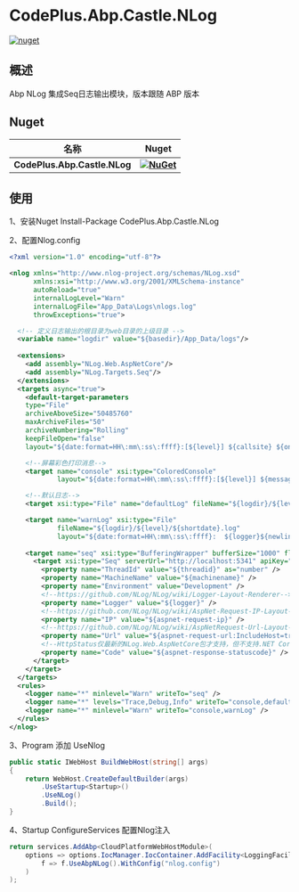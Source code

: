 # CodePlus.Abp.Castle.NLog

[![nuget](https://img.shields.io/nuget/v/CodePlus.Abp.Castle.NLog.svg?style=flat-square)](https://www.nuget.org/packages/CodePlus.Abp.Castle.NLog) 

## 概述

Abp NLog 集成Seq日志输出模块，版本跟随 ABP 版本

## Nuget

| **名称** |      **Nuget**      |
|----------|:-------------:|
| **CodePlus.Abp.Castle.NLog** | **[![NuGet](https://buildstats.info/nuget/CodePlus.Abp.Castle.NLog)](https://www.nuget.org/packages/CodePlus.Abp.Castle.NLog)** |

## 使用

1、安装Nuget Install-Package CodePlus.Abp.Castle.NLog

2、配置Nlog.config

```xml
<?xml version="1.0" encoding="utf-8"?>

<nlog xmlns="http://www.nlog-project.org/schemas/NLog.xsd"
      xmlns:xsi="http://www.w3.org/2001/XMLSchema-instance"
      autoReload="true"
      internalLogLevel="Warn"
      internalLogFile="App_Data\Logs\nlogs.log"
      throwExceptions="true">

  <!-- 定义日志输出的根目录为web目录的上级目录 -->
  <variable name="logdir" value="${basedir}/App_Data/logs"/>
  
  <extensions>
    <add assembly="NLog.Web.AspNetCore"/>
    <add assembly="NLog.Targets.Seq"/>
  </extensions>
  <targets async="true">
    <default-target-parameters
    type="File"
    archiveAboveSize="50485760"
    maxArchiveFiles="50"
    archiveNumbering="Rolling"
    keepFileOpen="false"
    layout="${date:format=HH\:mm\:ss\:ffff}:[${level}] ${callsite} ${onexception:${exception:format=tostring} ${newline}${stacktrace}${newline}"/>

    <!--屏幕彩色打印消息-->
    <target name="console" xsi:type="ColoredConsole"
            layout="${date:format=HH\:mm\:ss\:ffff}:[${level}] ${message}"/>

    <!--默认日志-->
    <target xsi:type="File" name="defaultLog" fileName="${logdir}/${level}/${shortdate}.log" layout="${date:format=HH\:mm\:ss\:ffff}: ${message} ${onexception:${exception:format=tostring} ${newline}${stacktrace}${newline}" />

    <target name="warnLog" xsi:type="File"
            fileName="${logdir}/${level}/${shortdate}.log"
            layout="${date:format=HH\:mm\:ss\:ffff}:  ${logger}${newline}${message} ${onexception:${exception:format=tostring} ${newline}${stacktrace}${newline}" />
    
    <target name="seq" xsi:type="BufferingWrapper" bufferSize="1000" flushTimeout="2000">
      <target xsi:type="Seq" serverUrl="http://localhost:5341" apiKey="">
        <property name="ThreadId" value="${threadid}" as="number" />
        <property name="MachineName" value="${machinename}" />
        <property name="Environment" value="Development" />
        <!--https://github.com/NLog/NLog/wiki/Logger-Layout-Renderer-->
        <property name="Logger" value="${logger}" />
        <!--https://github.com/NLog/NLog/wiki/AspNet-Request-IP-Layout-Renderer-->
        <property name="IP" value="${aspnet-request-ip}" />
        <!--https://github.com/NLog/NLog/wiki/AspNetRequest-Url-Layout-Renderer-->
        <property name="Url" value="${aspnet-request-url:IncludeHost=true:IncludePort=true:IncludeQueryString=true:IncludeScheme=true}" />
        <!--HttpStatus仅最新的NLog.Web.AspNetCore包才支持，但不支持.NET Core 2.2-->
        <property name="Code" value="${aspnet-response-statuscode}" />       
      </target>
    </target>
  </targets>
  <rules>
    <logger name="*" minlevel="Warn" writeTo="seq" />
    <logger name="*" levels="Trace,Debug,Info" writeTo="console,defaultLog" />
    <logger name="*" minlevel="Warn" writeTo="console,warnLog" />
  </rules>
</nlog>
```

3、Program 添加 UseNlog

```csharp
public static IWebHost BuildWebHost(string[] args)
{
    return WebHost.CreateDefaultBuilder(args)
        .UseStartup<Startup>()
        .UseNLog()
        .Build();
}
```

4、Startup  ConfigureServices 配置Nlog注入
```csharp
return services.AddAbp<CloudPlatformWebHostModule>(
    options => options.IocManager.IocContainer.AddFacility<LoggingFacility>(
        f => f.UseAbpNLog().WithConfig("nlog.config")
    )
);
```

